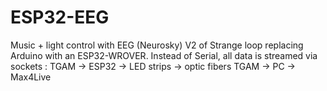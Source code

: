 # ESP32-EEG
Music + light control with EEG (Neurosky)
V2 of Strange loop replacing Arduino with an ESP32-WROVER. Instead of Serial, all data is streamed via sockets :
TGAM -> ESP32 -> LED strips -> optic fibers
TGAM -> PC -> Max4Live
